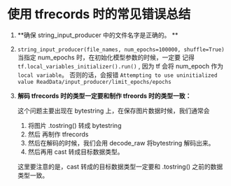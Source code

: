 # 使用 tfrecords 时的常见错误总结



1. **确保 string_input_producer 中的文件名字是正确的。 **

2. `string_input_producer(file_names, num_epochs=100000, shuffle=True)` 当指定 num_epochs 时，在初始化模型参数的时候，一定要 记得 `tf.local_variables_initializer().run()` , 因为 tf 会将 num_epoch 作为 `local variable`。 否则的话，会报错 `Attempting to use uninitialized value ReadData/input_producer/limit_epochs/epochs`

3. **解码 tfrecords 时的类型一定要和制作 tfreords 时的类型一致：**

   这个问题主要出现在 bytestring 上，在保存图片数据时候，我们通常会

   1. 将图片  .tostring()  转成 bytestring
   2. 然后 再制作 tfrecords
   3. 然后在解码的时候，我们会用 decode_raw 将bytestring 解码出来。
   4. 然后再用 cast 转成目标数据类型。

   这里要注意的是，cast 转成的目标数据类型一定要和 .tostring() 之前的数据类型一致。



